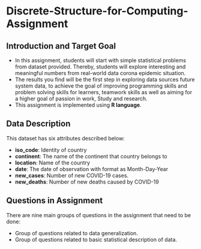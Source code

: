 # Discrete-Structure-for-Computing-Assignment
## Introduction and Target Goal
- In this assignment, students will start with simple statistical problems from dataset
 provided. Thereby, students will explore interesting and meaningful numbers from real-world data
corona epidemic situation.
- The results you find will be the first step in exploring data sources future system data, to achieve the goal of improving programming skills and problem solving skills
for learners, teamwork skills as well as aiming for a higher goal of passion in work,
Study and research.
- This assignment is implemented using **R language**.

## Data Description
This dataset has six attributes described below:
- **iso_code**: Identity of country
- **continent**: The name of the continent that country belongs to
- **location**: Name of the country
- **date**: The date of observation with format as Month-Day-Year
- **new_cases**: Number of new COVID-19 cases.
- **new_deaths**: Number of new deaths caused by COVID-19

## Questions in Assignment
There are nine main groups of questions in the assignment that need to be done:
- Group of questions related to data generalization.
- Group of questions related to basic statistical description of data.
